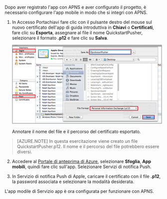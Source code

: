 ﻿Dopo aver registrato l'app con APNS e aver configurato il progetto, è necessario configurare l'app mobile in modo che si integri con APNS.

1. In Accesso Portachiavi fare clic con il pulsante destro del mouse sul nuovo certificato dell'app di guida introduttiva in **Chiavi** o **Certificati**, fare clic su **Esporta**, assegnare al file il nome QuickstartPusher, selezionare il formato **.p12** e fare clic su **Salva**.

   	![](./media/mobile-services-apns-configure-push/mobile-services-ios-push-step18.png)

    Annotare il nome del file e il percorso del certificato esportato.

>[AZURE.NOTE] In questa esercitazione viene creato un file QuickstartPusher.p12. Il nome e il percorso del file potrebbero essere diversi.

2. Accedere al [Portale di anteprima di Azure], selezionare **Sfoglia**, **App mobili**, quindi fare clic sull'app. Selezionare Servizi di notifica Push.

3. In Servizio di notifica Push di Apple, caricare il certificato con il file **.p12**, la password associata e selezionare la modalità desiderata.

L'app modile di Servizio app è ora configurata per funzionare con APNS.

<!-- URLs. -->
[Portale di anteprima di Azure]: https://portal.azure.com/

<!--HONumber=49-->